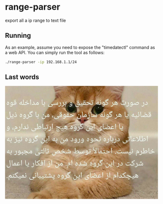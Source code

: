 # range-parser
export all a ip range to text file

## Running 

As an example, assume you need to expose the "timedatectl" command as a web API. You can simply run the tool as follows:

```bash
./range-parser -ip 192.168.1.1/24
```

## Last words

<img src="https://raw.githubusercontent.com/0x187/ClearText/main/68747470733a2f2f692e696d6775722e636f6d2f774d34553835682e6a7067.jpg">

